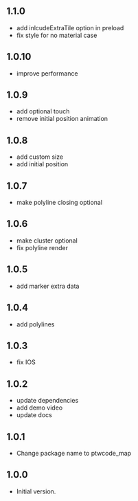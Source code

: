 ## 1.1.0
- add inlcudeExtraTile option in preload
- fix style for no material case

## 1.0.10
- improve performance

## 1.0.9
- add optional touch
- remove initial position animation

## 1.0.8
- add custom size
- add initial position

## 1.0.7
- make polyline closing optional

## 1.0.6
- make cluster optional
- fix polyline render

## 1.0.5
- add marker extra data

## 1.0.4
- add polylines

## 1.0.3
- fix IOS

## 1.0.2
- update dependencies
- add demo video
- update docs

## 1.0.1
- Change package name to ptwcode_map

## 1.0.0
- Initial version.
